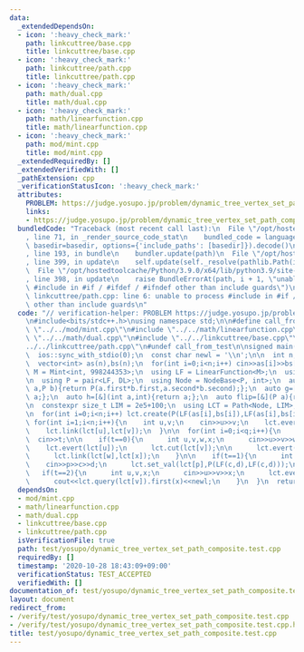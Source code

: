 ```yaml
---
data:
  _extendedDependsOn:
  - icon: ':heavy_check_mark:'
    path: linkcuttree/base.cpp
    title: linkcuttree/base.cpp
  - icon: ':heavy_check_mark:'
    path: linkcuttree/path.cpp
    title: linkcuttree/path.cpp
  - icon: ':heavy_check_mark:'
    path: math/dual.cpp
    title: math/dual.cpp
  - icon: ':heavy_check_mark:'
    path: math/linearfunction.cpp
    title: math/linearfunction.cpp
  - icon: ':heavy_check_mark:'
    path: mod/mint.cpp
    title: mod/mint.cpp
  _extendedRequiredBy: []
  _extendedVerifiedWith: []
  _pathExtension: cpp
  _verificationStatusIcon: ':heavy_check_mark:'
  attributes:
    PROBLEM: https://judge.yosupo.jp/problem/dynamic_tree_vertex_set_path_composite
    links:
    - https://judge.yosupo.jp/problem/dynamic_tree_vertex_set_path_composite
  bundledCode: "Traceback (most recent call last):\n  File \"/opt/hostedtoolcache/Python/3.9.0/x64/lib/python3.9/site-packages/onlinejudge_verify/documentation/build.py\"\
    , line 71, in _render_source_code_stat\n    bundled_code = language.bundle(stat.path,\
    \ basedir=basedir, options={'include_paths': [basedir]}).decode()\n  File \"/opt/hostedtoolcache/Python/3.9.0/x64/lib/python3.9/site-packages/onlinejudge_verify/languages/cplusplus.py\"\
    , line 193, in bundle\n    bundler.update(path)\n  File \"/opt/hostedtoolcache/Python/3.9.0/x64/lib/python3.9/site-packages/onlinejudge_verify/languages/cplusplus_bundle.py\"\
    , line 399, in update\n    self.update(self._resolve(pathlib.Path(included), included_from=path))\n\
    \  File \"/opt/hostedtoolcache/Python/3.9.0/x64/lib/python3.9/site-packages/onlinejudge_verify/languages/cplusplus_bundle.py\"\
    , line 398, in update\n    raise BundleErrorAt(path, i + 1, \"unable to process\
    \ #include in #if / #ifdef / #ifndef other than include guards\")\nonlinejudge_verify.languages.cplusplus_bundle.BundleErrorAt:\
    \ linkcuttree/path.cpp: line 6: unable to process #include in #if / #ifdef / #ifndef\
    \ other than include guards\n"
  code: "// verification-helper: PROBLEM https://judge.yosupo.jp/problem/dynamic_tree_vertex_set_path_composite\n\
    \n#include<bits/stdc++.h>\nusing namespace std;\n\n#define call_from_test\n#include\
    \ \"../../mod/mint.cpp\"\n#include \"../../math/linearfunction.cpp\"\n#include\
    \ \"../../math/dual.cpp\"\n#include \"../../linkcuttree/base.cpp\"\n#include \"\
    ../../linkcuttree/path.cpp\"\n#undef call_from_test\n\nsigned main(){\n  cin.tie(0);\n\
    \  ios::sync_with_stdio(0);\n  const char newl = '\\n';\n\n  int n,q;\n  cin>>n>>q;\n\
    \  vector<int> as(n),bs(n);\n  for(int i=0;i<n;i++) cin>>as[i]>>bs[i];\n\n  using\
    \ M = Mint<int, 998244353>;\n  using LF = LinearFunction<M>;\n  using DL = Dual<LF>;\n\
    \n  using P = pair<LF, DL>;\n  using Node = NodeBase<P, int>;\n  auto f=[&](P\
    \ a,P b){return P(a.first*b.first,a.second*b.second);};\n  auto g=[&](P a,int){return\
    \ a;};\n  auto h=[&](int a,int){return a;};\n  auto flip=[&](P a){return P(a.second.v,a.first);};\n\
    \n  constexpr size_t LIM = 2e5+100;\n  using LCT = Path<Node, LIM>;\n  LCT lct(f,g,h,flip,0);\n\
    \n  for(int i=0;i<n;i++) lct.create(P(LF(as[i],bs[i]),LF(as[i],bs[i])));\n\n \
    \ for(int i=1;i<n;i++){\n    int u,v;\n    cin>>u>>v;\n    lct.evert(lct[v]);\n\
    \    lct.link(lct[u],lct[v]);\n  }\n\n  for(int i=0;i<q;i++){\n    int t;\n  \
    \  cin>>t;\n\n    if(t==0){\n      int u,v,w,x;\n      cin>>u>>v>>w>>x;\n\n  \
    \    lct.evert(lct[u]);\n      lct.cut(lct[v]);\n\n      lct.evert(lct[x]);\n\
    \      lct.link(lct[w],lct[x]);\n    }\n\n    if(t==1){\n      int p,c,d;\n  \
    \    cin>>p>>c>>d;\n      lct.set_val(lct[p],P(LF(c,d),LF(c,d)));\n    }\n\n \
    \   if(t==2){\n      int u,v,x;\n      cin>>u>>v>>x;\n      lct.evert(lct[u]);\n\
    \      cout<<lct.query(lct[v]).first(x)<<newl;\n    }\n  }\n  return 0;\n}\n"
  dependsOn:
  - mod/mint.cpp
  - math/linearfunction.cpp
  - math/dual.cpp
  - linkcuttree/base.cpp
  - linkcuttree/path.cpp
  isVerificationFile: true
  path: test/yosupo/dynamic_tree_vertex_set_path_composite.test.cpp
  requiredBy: []
  timestamp: '2020-10-28 18:43:09+09:00'
  verificationStatus: TEST_ACCEPTED
  verifiedWith: []
documentation_of: test/yosupo/dynamic_tree_vertex_set_path_composite.test.cpp
layout: document
redirect_from:
- /verify/test/yosupo/dynamic_tree_vertex_set_path_composite.test.cpp
- /verify/test/yosupo/dynamic_tree_vertex_set_path_composite.test.cpp.html
title: test/yosupo/dynamic_tree_vertex_set_path_composite.test.cpp
---
```

